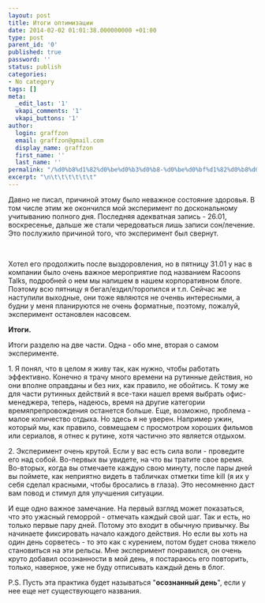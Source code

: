 ```yaml
---
layout: post
title: Итоги оптимизации
date: 2014-02-02 01:01:38.000000000 +01:00
type: post
parent_id: '0'
published: true
password: ''
status: publish
categories:
- No category
tags: []
meta:
  _edit_last: '1'
  vkapi_comments: '1'
  vkapi_buttons: '1'
author:
  login: graffzon
  email: graffzon@gmail.com
  display_name: graffzon
  first_name: ''
  last_name: ''
permalink: "/%d0%b8%d1%82%d0%be%d0%b3%d0%b8-%d0%be%d0%bf%d1%82%d0%b8%d0%bc%d0%b8%d0%b7%d0%b0%d1%86%d0%b8%d0%b8/"
excerpt: "\n\t\t\t\t\t\t"
---
```

<p>
				Давно не писал, причиной этому было неважное состояние здоровья. В том числе этим же окончился мой эксперимент по доскональному учитыванию полного дня. Последняя адекватная запись - 26.01, воскресенье, дальше же стали чередоваться лишь записи сон/лечение. Это послужило причиной того, что эксперимент был свернут.</p>
<p><!--more--></p>
<p>&nbsp;</p>
<p>Хотел его продолжить после выздоровления, но в пятницу 31.01 у нас в компании было очень важное мероприятие под названием Racoons Talks, подробней о нем мы напишем в нашем корпоративном блоге. Поэтому всю пятницу я бегал/ездил/торопился и т.п. Сейчас же наступили выходные, они тоже являются не оченвь интересными, а будни у меня планируются не очень форматные, поэтому, пожалуй, эксперимент остановлен насовсем.</p>
<p><strong>Итоги.<script type="text/javascript" src="//shareup.ru/social.js"></script></strong></p>
<p>Итоги разделю на две части. Одна - обо мне, вторая о самом эксперименте.</p>
<p>1. Я понял, что в целом я живу так, как нужно, чтобы работать эффективно. Конечно я трачу много времени на рутинные действия, но они вполне оправданы и без них, как правило, не обойтись. К тому же для части рутинных действий я все-таки нашел время выбрать офис-менеджера, теперь, надеюсь, время на другие категории времяпрепровождения останется больше. Еще, возможно, проблема - малое количество отдыха. Но здесь я не уверен. Например ужин, который мы, как правило, совмещаем с просмотром хороших фильмов или сериалов, я отнес к рутине, хотя частично это является отдыхом.</p>
<p>2. Эксперимент очень крутой. Если у вас есть сила воли - проведите его над собой. Во-первых вы увидете, на что вы тратите свое время. Во-вторых, когда вы отмечаете каждую свою минуту, после пары дней вы поймете, как неприятно видеть в табличках отметки time kill (я их у себя сделал красными, чтобы бросались в глаза). Это несомненно даст вам повод и стимул для улучшения ситуации.</p>
<p>И еще одно важное замечание. На первый взгляд может показаться, что это ужасный геморрой - отмечать каждый свой шаг. Так и есть, но только первые пару дней. Потому это входит в обычную привычку. Вы начинаете фиксировать начало каждого действия. Но если вы хоть на один день сорветесь - то это как с курением, потом будет снова тяжело становиться на эти рельсы. Мне эксперимент понравился, он очень круто добавил осознанности в мой день, я постараюсь его повторить, только, наверное, уже не буду отписывать каждый день в блог.</p>
<p>P.S. Пусть эта практика будет называться "<strong>осознанный день</strong>", если у нее еще нет существующего названия.		</p>
